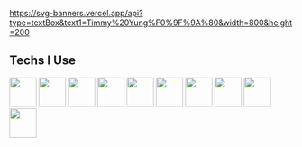 https://svg-banners.vercel.app/api?type=textBox&text1=Timmy%20Yung%F0%9F%9A%80&width=800&height=200

<h2>Techs I Use</h2>
<div align="center>
<img src="https://cdn.jsdelivr.net/gh/devicons/devicon@latest/icons/python/python-original.svg" height="52" width="48" />
<img src="https://cdn.jsdelivr.net/gh/devicons/devicon@latest/icons/javascript/javascript-original.svg" height="52" width="48" />
<img src="https://cdn.jsdelivr.net/gh/devicons/devicon@latest/icons/cplusplus/cplusplus-original.svg" height="52" width="48" />
<img src="https://cdn.jsdelivr.net/gh/devicons/devicon@latest/icons/c/c-original.svg" height="52" width="48" />
<img src="https://cdn.jsdelivr.net/gh/devicons/devicon@latest/icons/java/java-original.svg" height="52" width="48" />
<img src="https://cdn.jsdelivr.net/gh/devicons/devicon@latest/icons/docker/docker-original.svg" height="52" width="48" />
<img src="https://cdn.jsdelivr.net/gh/devicons/devicon@latest/icons/raspberrypi/raspberrypi-original.svg" height="52" width="48" />
<img src="https://cdn.jsdelivr.net/gh/devicons/devicon@latest/icons/nextjs/nextjs-original.svg" height="52" width="48" />
<img src="https://cdn.jsdelivr.net/gh/devicons/devicon@latest/icons/nodejs/nodejs-original.svg" height="52" width="48" />
<img src="https://cdn.jsdelivr.net/gh/devicons/devicon@latest/icons/html5/html5-original.svg" height="52" width="48" />
<img src="https://cdn.jsdelivr.net/gh/devicons/devicon@latest/icons/css3/css3-original.svg" height="52" width="48" />
</div>

<!--
**TimmyYung/TimmyYung** is a ✨ _special_ ✨ repository because its `README.md` (this file) appears on your GitHub profile.

Here are some ideas to get you started:

- 🔭 I’m currently working on ...
- 🌱 I’m currently learning ...
- 👯 I’m looking to collaborate on ...
- 🤔 I’m looking for help with ...
- 💬 Ask me about ...
- 📫 How to reach me: ...
- 😄 Pronouns: ...
- ⚡ Fun fact: ...
-->

